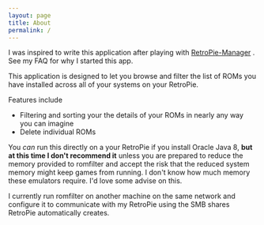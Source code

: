 ```yaml
---
layout: page
title: About
permalink: /
---
```


I was inspired to write this application after playing with
[RetroPie-Manager](https://github.com/botolo78/RetroPie-Manager) .
See my FAQ for why I started this app.

This application is designed to let you browse and filter the list of ROMs you have installed
across all of your systems on your RetroPie.

Features include
* Filtering and sorting your the details of your ROMs in nearly any way you can imagine
* Delete individual ROMs

You *can* run this directly on a your RetroPie if you install Oracle Java 8,
**but at this time I don't recommend it** unless you are prepared to reduce the memory provided to romfilter
and accept the risk that the reduced system memory might keep games from running.
I don't know how much memory these emulators require. I'd love some advise on this.

I currently run romfilter on another machine on the same network
and configure it to communicate with my RetroPie using the SMB shares
RetroPie automatically creates.
